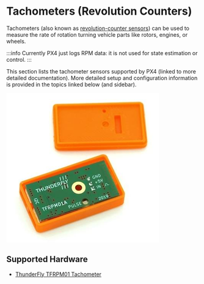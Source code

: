 # Tachometers (Revolution Counters)

Tachometers (also known as [revolution-counter sensors](https://en.wikipedia.org/wiki/Tachometer#In_automobiles,_trucks,_tractors_and_aircraft)) can be used to measure the rate of rotation turning vehicle parts like rotors, engines, or wheels.

:::info
Currently PX4 just logs RPM data: it is not used for state estimation or control.
:::

This section lists the tachometer sensors supported by PX4 (linked to more detailed documentation).
More detailed setup and configuration information is provided in the topics linked below (and sidebar).

![TFRPM01A](../../assets/hardware/sensors/tfrpm/tfrpm01_electronics.jpg)

## Supported Hardware

- [ThunderFly TFRPM01 Tachometer](../sensor/thunderfly_tachometer.md)
